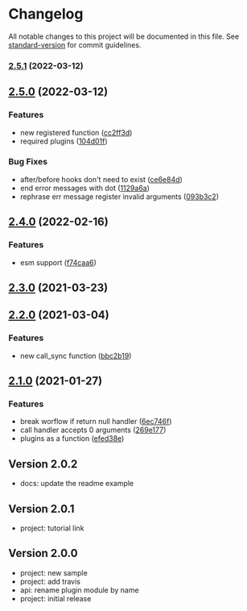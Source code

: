 # Changelog

All notable changes to this project will be documented in this file. See [standard-version](https://github.com/conventional-changelog/standard-version) for commit guidelines.

### [2.5.1](https://github.com/adaltas/node-plug-and-play/compare/v2.5.0...v2.5.1) (2022-03-12)

## [2.5.0](https://github.com/adaltas/node-plug-and-play/compare/v2.4.0...v2.5.0) (2022-03-12)


### Features

* new registered function ([cc2ff3d](https://github.com/adaltas/node-plug-and-play/commit/cc2ff3de804003a4f94213796b9574a34ac2c712))
* required plugins ([104d01f](https://github.com/adaltas/node-plug-and-play/commit/104d01f0ab9f7be087c1a97bcc68cc7af7b1be71))


### Bug Fixes

* after/before hooks don't need to exist ([ce6e84d](https://github.com/adaltas/node-plug-and-play/commit/ce6e84d8412c41f7f12aa06a2448bdfdd1aa278f))
* end error messages with dot ([1129a6a](https://github.com/adaltas/node-plug-and-play/commit/1129a6a7e53ca907d0026b29d45ad3c76a5ac7e6))
* rephrase err message register invalid arguments ([093b3c2](https://github.com/adaltas/node-plug-and-play/commit/093b3c2534ea5ddbbf58a5f442c0e4e854a7f9c8))

## [2.4.0](https://github.com/adaltas/node-plug-and-play/compare/v2.3.0...v2.4.0) (2022-02-16)


### Features

* esm support ([f74caa6](https://github.com/adaltas/node-plug-and-play/commit/f74caa66390df024eb2d3277ae278db16f81c2c8))

## [2.3.0](https://github.com/adaltas/node-plug-and-play/compare/v2.2.0...v2.3.0) (2021-03-23)

## [2.2.0](https://github.com/adaltas/node-plug-and-play/compare/v2.1.0...v2.2.0) (2021-03-04)


### Features

* new call_sync function ([bbc2b19](https://github.com/adaltas/node-plug-and-play/commit/bbc2b1933e57eac9737b643abfc0356ed310d7d8))

## [2.1.0](https://github.com/adaltas/node-plug-and-play/compare/v2.0.2...v2.1.0) (2021-01-27)


### Features

* break worflow if return null handler ([6ec746f](https://github.com/adaltas/node-plug-and-play/commit/6ec746f80ecf9a23cb380653ce0f88168b1e419b))
* call handler accepts 0 arguments ([269e177](https://github.com/adaltas/node-plug-and-play/commit/269e1773e6aa45736ad7dec6bcbee415c07aed04))
* plugins as a function ([efed38e](https://github.com/adaltas/node-plug-and-play/commit/efed38e26d4ba4918329ae3cfdb286593edb946b))



## Version 2.0.2

* docs: update the readme example

## Version 2.0.1

* project: tutorial link

## Version 2.0.0

* project: new sample
* project: add travis
* api: rename plugin module by name
* project: initial release
